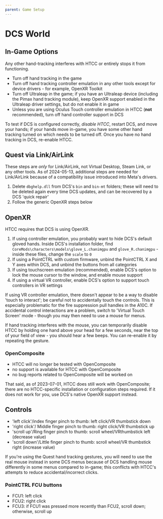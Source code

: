 ```yaml
---
parent: Game Setup
---
```


# DCS World

## In-Game Options

Any other hand-tracking interferes with HTCC or entirely stops it from functioning.

- Turn off hand tracking in the game
- Turn off hand tracking controller emulation in any other tools except for device drivers - for example, OpenXR Toolkit
- Turn off Ultraleap in the game; if you have an Ultraleap device (including the Pimax hand tracking module), keep OpenXR support enabled in the Ultraleap driver settings, but do not enable it in game
- Unless you are using Oculus Touch controller emulation in HTCC (**not** recommended), turn off hand controller support in DCS

To test if DCS is configured correctly, *disable HTCC*, restart DCS, and move your hands; if your hands move in-game, you have some other hand tracking turned on which needs to be turned off. Once you have no hand tracking in DCS, re-enable HTCC.

## Quest via Link/AirLink

These steps are *only* for Link/AirLink, not Virtual Desktop, Steam Link, or any other tools. As of 2024-05-13, additional steps are needed for Link/AirLink because of a compatibility issue introduced into Meta's drivers.

1. Delete `dbghelp.dll` from DCS's `bin` and `bin-mt` folders; these will need to be deleted again every time DCS updates, and can be recovered by a DCS 'quick repair'
2. Follow the generic OpenXR steps below

## OpenXR

HTCC requires that DCS is using OpenXR.

1. If using controller emulation, you probably want to hide DCS's default gloved hands. Inside DCS's installation folder, find `CoreMods\characters\models\glove_L.chanimgpu` and `glove_R.chanimgpu` - inside these files, change the `scale` to `0`
2. If using a PointCTRL with custom firmware, unbind the PointCTRL X and Y axes within DCS, and unbind the buttons from all categories
3. If using touchscreen emulation (recommended), enable DCS's option to lock the mouse cursor to the window, and enable mouse support
4. If using a virtual VR controller, enable DCS's option to support touch controllers in VR settings

If using VR controller emulation, there doesn't appear to be a way to disable 'touch to interact'; be careful not to accidentally touch the controls. This is especially problematic for the fire suppression pull handles in the A10C. If accidental control interactions are a problem, switch to 'Virtual Touch Screen' mode - though you may then need to use a mouse for menus.

If hand tracking interferes with the mouse, you can temporarily disable HTCC by holding one hand above your head for a few seconds, near the top of your field of view - you should hear a few beeps. You can re-enable it by repeating the gesture.

### OpenComposite

- HTCC will no longer be tested with OpenComposite
- no support is available for HTCC with OpenComposite
- no bug reports related to OpenComposite will be worked on

That said, as of 2023-07-01, HTCC does still work with OpenComposite; there are no HTCC-specific installation or configuration steps required. If it does not work for you, use DCS's native OpenXR support instead.

## Controls

- 'left click'/index finger pinch to thumb: left click/VR thumbstick down
- 'right click'/ Middle finger pinch to thumb: right click/VR thumbstick up
- 'scroll up'/Ring finger pinch to thumb: scroll wheel/VRthumbstick left (decrease value)
- 'scroll down'/Little finger pinch to thumb: scroll wheel/VR thumbstick right (increase value)

If you're using the Quest hand tracking gestures, you will need to use the real mouse instead in some DCS menus because of DCS handling mouse differently in some menus compared to in-game; this conflicts with HTCC's attempts to reduce accidental/incorrect clicks.

### PointCTRL FCU buttons

- FCU1: left click
- FCU2: right click
- FCU3: if FCU1 was pressed more recently than FCU2, scroll down; otherwise, scroll up
